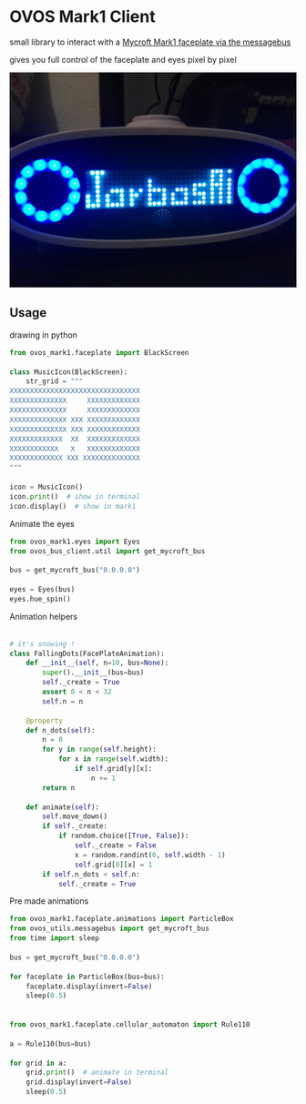 # OVOS Mark1 Client

small library to interact with a [Mycroft Mark1 faceplate via the messagebus](https://openvoiceos.github.io/message_spec/phal_mk1/)

gives you full control of the faceplate and eyes pixel by pixel

![](./demo/86788719_10157996735085818_3139665318654246912_n.jpg)

## Usage

drawing in python

```python
from ovos_mark1.faceplate import BlackScreen

class MusicIcon(BlackScreen):
    str_grid = """
XXXXXXXXXXXXXXXXXXXXXXXXXXXXXXXX
XXXXXXXXXXXXXX     XXXXXXXXXXXXX
XXXXXXXXXXXXXX     XXXXXXXXXXXXX
XXXXXXXXXXXXXX XXX XXXXXXXXXXXXX
XXXXXXXXXXXXXX XXX XXXXXXXXXXXXX
XXXXXXXXXXXXX  XX  XXXXXXXXXXXXX
XXXXXXXXXXXX   X   XXXXXXXXXXXXX
XXXXXXXXXXXXX XXX XXXXXXXXXXXXXX
"""

icon = MusicIcon()
icon.print()  # show in terminal
icon.display()  # show in mark1
```

Animate the eyes

```python
from ovos_mark1.eyes import Eyes
from ovos_bus_client.util import get_mycroft_bus

bus = get_mycroft_bus("0.0.0.0")

eyes = Eyes(bus)
eyes.hue_spin()
```

Animation helpers

```python

# it's snowing !
class FallingDots(FacePlateAnimation):
    def __init__(self, n=10, bus=None):
        super().__init__(bus=bus)
        self._create = True
        assert 0 < n < 32
        self.n = n

    @property
    def n_dots(self):
        n = 0
        for y in range(self.height):
            for x in range(self.width):
                if self.grid[y][x]:
                    n += 1
        return n

    def animate(self):
        self.move_down()
        if self._create:
            if random.choice([True, False]):
                self._create = False
                x = random.randint(0, self.width - 1)
                self.grid[0][x] = 1
        if self.n_dots < self.n:
            self._create = True
```

Pre made animations

```python
from ovos_mark1.faceplate.animations import ParticleBox
from ovos_utils.messagebus import get_mycroft_bus
from time import sleep

bus = get_mycroft_bus("0.0.0.0")

for faceplate in ParticleBox(bus=bus):
    faceplate.display(invert=False)
    sleep(0.5)


from ovos_mark1.faceplate.cellular_automaton import Rule110

a = Rule110(bus=bus)

for grid in a:
    grid.print()  # animate in terminal
    grid.display(invert=False)
    sleep(0.5)
```
